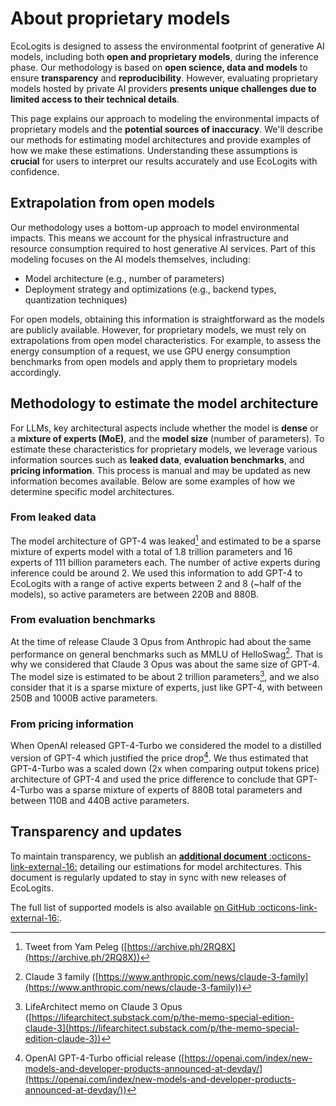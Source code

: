 # About proprietary models

EcoLogits is designed to assess the environmental footprint of generative AI models, including both **open and proprietary models**, during the inference phase. Our methodology is based on **open science, data and models** to ensure **transparency** and **reproducibility**. However, evaluating proprietary models hosted by private AI providers **presents unique challenges due to limited access to their technical details**.

This page explains our approach to modeling the environmental impacts of proprietary models and the **potential sources of inaccuracy**. We'll describe our methods for estimating model architectures and provide examples of how we make these estimations. Understanding these assumptions is **crucial** for users to interpret our results accurately and use EcoLogits with confidence.


## Extrapolation from open models

Our methodology uses a bottom-up approach to model environmental impacts. This means we account for the physical infrastructure and resource consumption required to host generative AI services. Part of this modeling focuses on the AI models themselves, including:

- Model architecture (e.g., number of parameters)
- Deployment strategy and optimizations (e.g., backend types, quantization techniques)

For open models, obtaining this information is straightforward as the models are publicly available. However, for proprietary models, we must rely on extrapolations from open model characteristics. For example, to assess the energy consumption of a request, we use GPU energy consumption benchmarks from open models and apply them to proprietary models accordingly.


## Methodology to estimate the model architecture

For LLMs, key architectural aspects include whether the model is **dense** or a **mixture of experts (MoE)**, and the **model size** (number of parameters). To estimate these characteristics for proprietary models, we leverage various information sources such as **leaked data**, **evaluation benchmarks**, and **pricing information**. This process is manual and may be updated as new information becomes available. Below are some examples of how we determine specific model architectures.

### From leaked data

The model architecture of GPT-4 was leaked[^1] and estimated to be a sparse mixture of experts model with a total of 1.8 trillion parameters and 16 experts of 111 billion parameters each. The number of active experts during inference could be around 2. We used this information to add GPT-4 to EcoLogits with a range of active experts between 2 and 8 (~half of the models), so active parameters are between 220B and 880B.

### From evaluation benchmarks

At the time of release Claude 3 Opus from Anthropic had about the same performance on general benchmarks such as MMLU of HelloSwag[^2]. That is why we considered that Claude 3 Opus was about the same size of GPT-4. The model size is estimated to be about 2 trillion parameters[^3], and we also consider that it is a sparse mixture of experts, just like GPT-4, with between 250B and 1000B active parameters.

### From pricing information

When OpenAI released GPT-4-Turbo we considered the model to a distilled version of GPT-4 which justified the price drop[^4]. We thus estimated that GPT-4-Turbo was a scaled down (2x when comparing output tokens price) architecture of GPT-4 and used the price difference to conclude that GPT-4-Turbo was a sparse mixture of experts of 880B total parameters and between 110B and 440B active parameters.


## Transparency and updates

To maintain transparency, we publish an [**additional document** :octicons-link-external-16:](https://docs.google.com/spreadsheets/d/1XkPTkrGxpwWpIVIxpVvgRJuInSZsqbndTQbFGcHhdd0/edit?usp=sharing) detailing our estimations for model architectures. This document is regularly updated to stay in sync with new releases of EcoLogits.

The full list of supported models is also available [on GitHub :octicons-link-external-16:](https://github.com/genai-impact/ecologits/blob/main/ecologits/data/models.json).


[^1]: Tweet from Yam Peleg ([https://archive.ph/2RQ8X](https://archive.ph/2RQ8X))
[^2]: Claude 3 family ([https://www.anthropic.com/news/claude-3-family](https://www.anthropic.com/news/claude-3-family))
[^3]: LifeArchitect memo on Claude 3 Opus ([https://lifearchitect.substack.com/p/the-memo-special-edition-claude-3](https://lifearchitect.substack.com/p/the-memo-special-edition-claude-3))
[^4]: OpenAI GPT-4-Turbo official release ([https://openai.com/index/new-models-and-developer-products-announced-at-devday/](https://openai.com/index/new-models-and-developer-products-announced-at-devday/))

